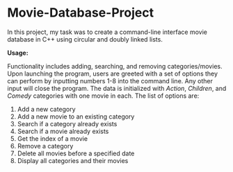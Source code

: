 # Movie-Database-Project
In this project, my task was to create a command-line interface movie database in C++ using circular and doubly linked lists. 

**Usage:** 

Functionality includes adding, searching, and removing categories/movies. Upon launching the program, users are greeted with a set of options they can perform by inputting numbers 1-8 into the command line. Any other input will close the program. 
The data is initialized with _Action_, _Children_, and _Comedy_ categories with one movie in each. The list of options are:

1) Add a new category
2) Add a new movie to an existing category
3) Search if a category already exists
4) Search if a movie already exists
5) Get the index of a movie
6) Remove a category
7) Delete all movies before a specified date
8) Display all categories and their movies
